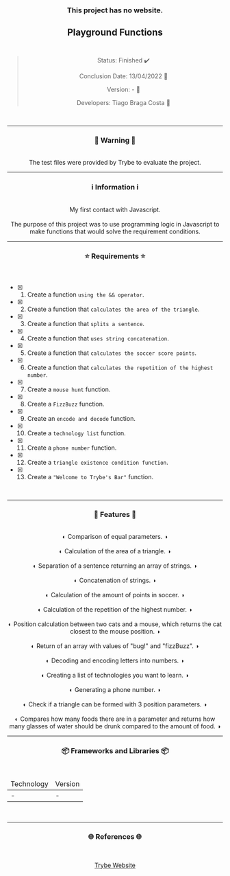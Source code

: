 <div align="center">
  <h3>
    This project has no website. 
  <h3>
  <h2>
    Playground Functions
    <br><br>
  </h2>

  > Status: Finished ✔️
  >
  > Conclusion Date: 13/04/2022 📆
  >
  > Version: - 🧪
  >
  > Developers: Tiago Braga Costa 👤

  <br>
  <hr>
  <h3>
    🚨 Warning 🚨
  </h3>
  <br>
  <span> The test files were provided by Trybe to evaluate the project. </span>
  <br>
  <hr>
  <h3>
    ℹ️ Information ℹ️
  </h3>
  <br>
  <span> My first contact with Javascript. </span> 
  <br><br>
  <span> The purpose of this project was to use programming logic in Javascript to make functions that would solve the requirement conditions.  </span>
  <br>
  <hr>
  <h3>
    ⭐ Requirements ⭐
  </h3>
  <div align="left">
  <br>
  
- [X] 1. Create a function `using the && operator`.
- [X] 2. Create a function that `calculates the area of the triangle`.
- [X] 3. Create a function that `splits a sentence`.
- [X] 4. Create a function that `uses string concatenation`.
- [X] 5. Create a function that `calculates the soccer score points`.
- [X] 6. Create a function that `calculates the repetition of the highest number`.
- [X] 7. Create a `mouse hunt` function.
- [X] 8. Create a `FizzBuzz` function.
- [X] 9. Create an `encode and decode` function.
- [X] 10. Create a `technology list` function.
- [X] 11. Create a `phone number` function.
- [X] 12. Create a `triangle existence condition function`.
- [X] 13. Create a `"Welcome to Trybe's Bar"` function.
  </div>
  <br>
  <hr>
  <h3>
    📄 Features 📄
  </h3>
  <br>
  <span> ◐ Comparison of equal parameters. ◑ </span>
  <br><br>
  <span> ◐ Calculation of the area of a triangle. ◑ </span>
  <br><br>
  <span> ◐ Separation of a sentence returning an array of strings. ◑ </span>
  <br><br>
  <span> ◐ Concatenation of strings. ◑ </span>
  <br><br>
  <span> ◐ Calculation of the amount of points in soccer. ◑ </span>
  <br><br>
  <span> ◐ Calculation of the repetition of the highest number. ◑ </span>
  <br><br>
  <span> ◐ Position calculation between two cats and a mouse, which returns the cat closest to the mouse position. ◑ </span>
  <br><br>
  <span> ◐ Return of an array with values of "bug!" and "fizzBuzz". ◑ </span>
  <br><br>
  <span> ◐ Decoding and encoding letters into numbers. ◑ </span>
  <br><br>
  <span> ◐ Creating a list of technologies you want to learn. ◑ </span>
  <br><br>
  <span> ◐ Generating a phone number. ◑ </span>
  <br><br>
  <span> ◐ Check if a triangle can be formed with 3 position parameters. ◑ </span>
  <br><br>
  <span> ◐ Compares how many foods there are in a parameter and returns how many glasses of water should be drunk compared to the amount of food. ◑ </span>
  <br>
  
  <hr>
  <h3>
    📦 Frameworks and Libraries 📦
  </h3>
  <br>
  <table>
    <thead>
      <td> Technology </td>
      <td> Version </td>
    </thead>
    <tbody>
      <tr>
        <td> - </td>
        <td> - </td>
      </tr>
    </tbody>
  </table>
  <br>
  <hr>
  <h3>
    🌐 References 🌐
  </h3>
    <br>
    <p> <a href="https://www.betrybe.com/"> Trybe Website </a> </p>
</div>


